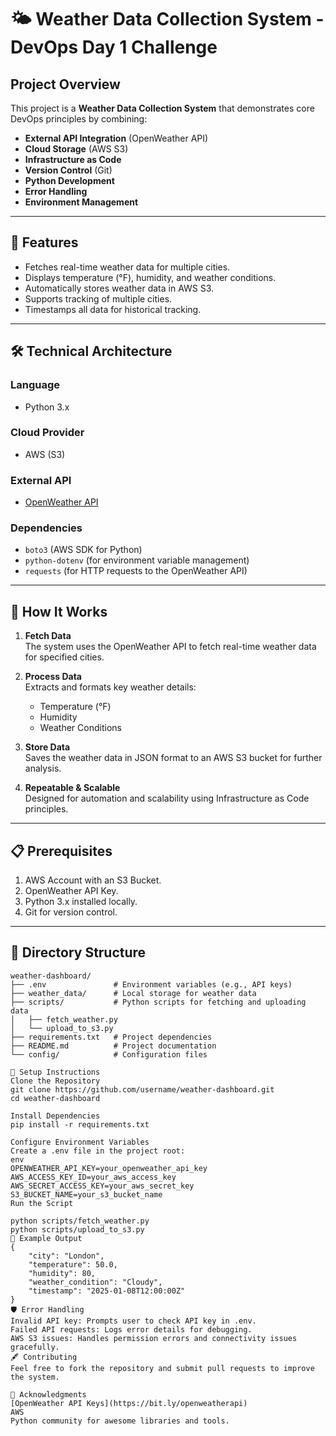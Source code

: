 # 🌤️ Weather Data Collection System - DevOps Day 1 Challenge

## Project Overview
This project is a **Weather Data Collection System** that demonstrates core DevOps principles by combining:

- **External API Integration** (OpenWeather API)
- **Cloud Storage** (AWS S3)
- **Infrastructure as Code**
- **Version Control** (Git)
- **Python Development**
- **Error Handling**
- **Environment Management**

---

## 🎯 Features
- Fetches real-time weather data for multiple cities.
- Displays temperature (°F), humidity, and weather conditions.
- Automatically stores weather data in AWS S3.
- Supports tracking of multiple cities.
- Timestamps all data for historical tracking.

---

## 🛠️ Technical Architecture
### **Language**
- Python 3.x

### **Cloud Provider**
- AWS (S3)

### **External API**
- [OpenWeather API](https://openweathermap.org/api)

### **Dependencies**
- `boto3` (AWS SDK for Python)
- `python-dotenv` (for environment variable management)
- `requests` (for HTTP requests to the OpenWeather API)

---

## 🚀 How It Works
1. **Fetch Data**  
   The system uses the OpenWeather API to fetch real-time weather data for specified cities.

2. **Process Data**  
   Extracts and formats key weather details:
   - Temperature (°F)
   - Humidity
   - Weather Conditions

3. **Store Data**  
   Saves the weather data in JSON format to an AWS S3 bucket for further analysis.

4. **Repeatable & Scalable**  
   Designed for automation and scalability using Infrastructure as Code principles.

---

## 📋 Prerequisites
1. AWS Account with an S3 Bucket.
2. OpenWeather API Key.
3. Python 3.x installed locally.
4. Git for version control.

---

## 📂 Directory Structure
```plaintext
weather-dashboard/
├── .env               # Environment variables (e.g., API keys)
├── weather_data/      # Local storage for weather data
├── scripts/           # Python scripts for fetching and uploading data
│   ├── fetch_weather.py
│   └── upload_to_s3.py
├── requirements.txt   # Project dependencies
├── README.md          # Project documentation
└── config/            # Configuration files

🔧 Setup Instructions
Clone the Repository
git clone https://github.com/username/weather-dashboard.git
cd weather-dashboard

Install Dependencies
pip install -r requirements.txt

Configure Environment Variables
Create a .env file in the project root:
env
OPENWEATHER_API_KEY=your_openweather_api_key
AWS_ACCESS_KEY_ID=your_aws_access_key
AWS_SECRET_ACCESS_KEY=your_aws_secret_key
S3_BUCKET_NAME=your_s3_bucket_name
Run the Script

python scripts/fetch_weather.py
python scripts/upload_to_s3.py
🌟 Example Output
{
    "city": "London",
    "temperature": 50.0,
    "humidity": 80,
    "weather_condition": "Cloudy",
    "timestamp": "2025-01-08T12:00:00Z"
}
🛡️ Error Handling
Invalid API key: Prompts user to check API key in .env.
Failed API requests: Logs error details for debugging.
AWS S3 issues: Handles permission errors and connectivity issues gracefully.
🖋️ Contributing
Feel free to fork the repository and submit pull requests to improve the system.

🤝 Acknowledgments
[OpenWeather API Keys](https://bit.ly/openweatherapi)
AWS
Python community for awesome libraries and tools.


